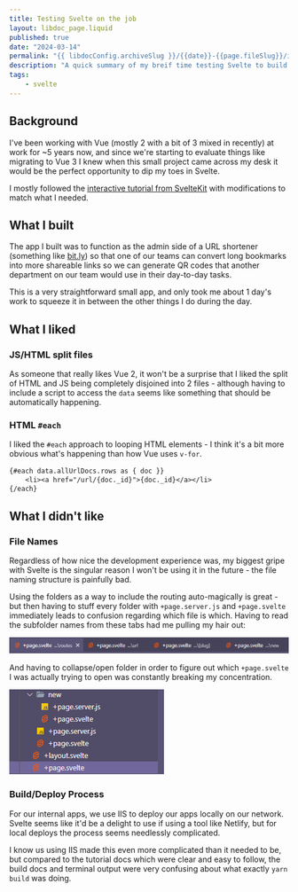 ```yaml
---
title: Testing Svelte on the job
layout: libdoc_page.liquid
published: true
date: "2024-03-14"
permalink: "{{ libdocConfig.archiveSlug }}/{{date}}-{{page.fileSlug}}/index.html"
description: "A quick summary of my breif time testing Svelte to build an internal tool for work."
tags:
    - svelte
---
```


## Background

I've been working with Vue (mostly 2 with a bit of 3 mixed in recently) at work for ~5 years now, and since we're starting to evaluate things like migrating to Vue 3 I knew when this small project came across my desk it would be the perfect opportunity to dip my toes in Svelte.

I mostly followed the [interactive tutorial from SvelteKit](https://learn.svelte.dev/tutorial/welcome-to-svelte) with modifications to match what I needed.

## What I built

The app I built was to function as the admin side of a URL shortener (something like [bit.ly](https://bitly.com/)) so that one of our teams can convert long bookmarks into more shareable links so we can generate QR codes that another department on our team would use in their day-to-day tasks.

This is a very straightforward small app, and only took me about 1 day's work to squeeze it in between the other things I do during the day.

## What I liked

### JS/HTML split files

As someone that really likes Vue 2, it won't be a surprise that I liked the split of HTML and JS being completely disjoined into 2 files - although having to include a script to access the `data` seems like something that should be automatically happening.

### HTML `#each`

I liked the `#each` approach to looping HTML elements - I think it's a bit more obvious what's happening than how Vue uses `v-for`.

```svelte
{#each data.allUrlDocs.rows as { doc }}
	<li><a href="/url/{doc._id}">{doc._id}</a></li>
{/each}
```

## What I didn't like

### File Names

Regardless of how nice the development experience was, my biggest gripe with Svelte is the singular reason I won't be using it in the future - the file naming structure is painfully bad.

Using the folders as a way to include the routing auto-magically is great - but then having to stuff every folder with `+page.server.js` and `+page.svelte` immediately leads to confusion regarding which file is which. Having to read the subfolder names from these tabs had me pulling my hair out:

![4 VS code tabs that are all called "+page.svelte" and followed by the sub-folder they are located in](../../assets/archive/blogImgs/post-images/svelte-testing/svelte-file-name-problems-1.png)

And having to collapse/open folder in order to figure out which `+page.svelte` I was actually trying to open was constantly breaking my concentration.

![a VS Code sidebar showing multiple files with the same names](../../assets/archive/blogImgs/post-images/svelte-testing/svelte-file-name-problems-2.png)

### Build/Deploy Process

For our internal apps, we use IIS to deploy our apps locally on our network. Svelte seems like it'd be a delight to use if using a tool like Netlify, but for local deploys the process seems needlessly complicated.

I know us using IIS made this even more complicated than it needed to be, but compared to the tutorial docs which were clear and easy to follow, the build docs and terminal output were very confusing about what exactly `yarn build` was doing.
